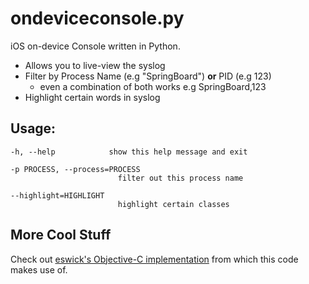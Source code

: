 # ondeviceconsole.py
iOS on-device Console written in Python.

- Allows you to live-view the syslog
- Filter by Process Name (e.g "SpringBoard") **or** PID (e.g 123)
  - even a combination of both works e.g SpringBoard,123
- Highlight certain words in syslog

## Usage:

```
-h, --help            show this help message and exit

-p PROCESS, --process=PROCESS
                        filter out this process name
                        
--highlight=HIGHLIGHT
                        highlight certain classes
```
                        
## More Cool Stuff

Check out [eswick's Objective-C implementation](https://github.com/eswick/ondeviceconsole) from which this code makes use of.
